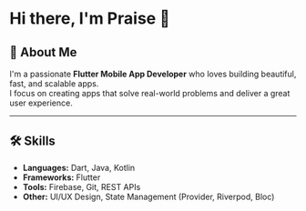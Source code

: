 # Hi there, I'm Praise 👋

## 🚀 About Me
I'm a passionate **Flutter Mobile App Developer** who loves building beautiful, fast, and scalable apps.  
I focus on creating apps that solve real-world problems and deliver a great user experience.

---

## 🛠 Skills
- **Languages:** Dart, Java, Kotlin
- **Frameworks:** Flutter
- **Tools:** Firebase, Git, REST APIs
- **Other:** UI/UX Design, State Management (Provider, Riverpod, Bloc)

